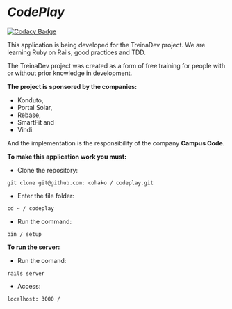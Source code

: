 # *CodePlay*

[![Codacy Badge](https://app.codacy.com/project/badge/Grade/0f2e3d8c4ec540fbaea2a619c793cbad)](https://www.codacy.com/gh/cohako/codeplay/dashboard?utm_source=github.com&amp;utm_medium=referral&amp;utm_content=cohako/codeplay&amp;utm_campaign=Badge_Grade)

This application is being developed for the TreinaDev project. We are learning Ruby on Rails, good practices and TDD.

The TreinaDev project was created as a form of free training for people with or without prior knowledge in development.

**The project is sponsored by the companies:** 

- Konduto, 
- Portal Solar, 
- Rebase, 
- SmartFit and 
- Vindi.

And the implementation is the responsibility of the company **Campus Code**.


**To make this application work you must:**

- Clone the repository:

`git clone git@github.com: cohako / codeplay.git`


- Enter the file folder:

`cd ~ / codeplay`

- Run the command:

 `bin / setup`

**To run the server:**

- Run the comand:

`rails server`

- Access:

`localhost: 3000 /`